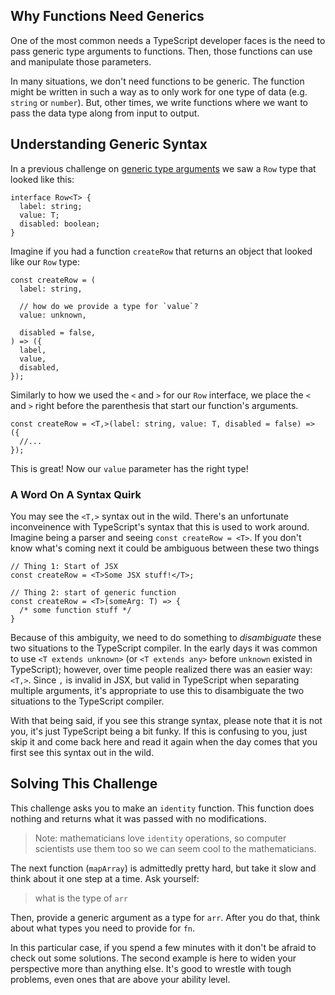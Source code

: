 ## Why Functions Need Generics

One of the most common needs a TypeScript developer faces is the need to pass generic type arguments to functions. Then, those functions can use and manipulate those parameters.

In many situations, we don't need functions to be generic. The function might be written in such a way as to only work for one type of data (e.g. `string` or `number`). But, other times, we write functions where we want to pass the data type along from input to output.

## Understanding Generic Syntax

In a previous challenge on [generic type arguments](https://typehero.dev/challenge/generic-type-arguments) we saw a `Row` type that looked like this:

```
interface Row<T> {
  label: string;
  value: T;
  disabled: boolean;
}
```

Imagine if you had a function `createRow` that returns an object that looked like our `Row` type:

```
const createRow = (
  label: string,

  // how do we provide a type for `value`?
  value: unknown,

  disabled = false,
) => ({
  label,
  value,
  disabled,
});
```

Similarly to how we used the `<` and `>` for our `Row` interface, we place the `<` and `>` right before the parenthesis that start our function's arguments.

```
const createRow = <T,>(label: string, value: T, disabled = false) => ({
  //...
});
```

This is great! Now our `value` parameter has the right type!

### A Word On A Syntax Quirk

You may see the `<T,>` syntax out in the wild. There's an unfortunate inconveinence with TypeScript's syntax that this is used to work around. Imagine being a parser and seeing `const createRow = <T>`. If you don't know what's coming next it could be ambiguous between these two things

```
// Thing 1: Start of JSX
const createRow = <T>Some JSX stuff!</T>;

// Thing 2: start of generic function
const createRow = <T>(someArg: T) => {
  /* some function stuff */
}
```

Because of this ambiguity, we need to do something to _disambiguate_ these two situations to the TypeScript compiler. In the early days it was common to use `<T extends unknown>` (or `<T extends any>` before `unknown` existed in TypeScript); however, over time people realized there was an easier way: `<T,>`. Since `,` is invalid in JSX, but valid in TypeScript when separating multiple arguments, it's appropriate to use this to disambiguate the two situations to the TypeScript compiler.

With that being said, if you see this strange syntax, please note that it is not you, it's just TypeScript being a bit funky. If this is confusing to you, just skip it and come back here and read it again when the day comes that you first see this syntax out in the wild.

## Solving This Challenge

This challenge asks you to make an `identity` function. This function does nothing and returns what it was passed with no modifications.

> Note: mathematicians love `identity` operations, so computer scientists use them too so we can seem cool to the mathematicians.

The next function (`mapArray`) is admittedly pretty hard, but take it slow and think about it one step at a time. Ask yourself:

> what is the type of `arr`

Then, provide a generic argument as a type for `arr`. After you do that, think about what types you need to provide for `fn`.

In this particular case, if you spend a few minutes with it don't be afraid to check out some solutions. The second example is here to widen your perspective more than anything else. It's good to wrestle with tough problems, even ones that are above your ability level.
